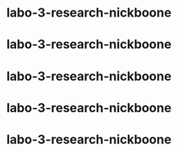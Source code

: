 # labo-3-research-nickboone
# labo-3-research-nickboone
# labo-3-research-nickboone
# labo-3-research-nickboone
# labo-3-research-nickboone
